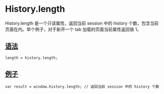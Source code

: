 # History.length

History.length 是一个只读属性，返回当前 session 中的 history 个数，包含当前页面在内。举个例子，对于新开一个 tab 加载的页面当前属性返回值 1。

## [语法](https://developer.mozilla.org/zh-CN/docs/Web/API/History/length#语法)

```
length = history.length;
```

## [例子](https://developer.mozilla.org/zh-CN/docs/Web/API/History/length#例子)

```
var result = window.history.length; // 返回当前 session 中的 history 个数
```